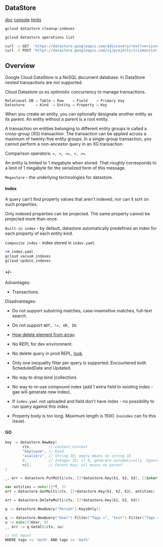 DataStore
-

[doc](https://cloud.google.com/appengine/docs/standard/go/datastore/)
[console](https://console.cloud.google.com/datastore/)
[limits](https://cloud.google.com/datastore/docs/concepts/limits)

````bash
gcloud datastore cleanup-indexes

gcloud datastore operations list
````

````bash
curl -x GET  'https://datastore.googleapis.com/$discovery/rest?version=v1' | jq
curl -X POST 'https://datastore.googleapis.com/v1/projects/itismonitoring:export'
````

## Overview

Google Cloud DataStore is a NoSQL document database.
In DataStore nested transactions are not supported.

Cloud Datastore us
es optimistic concurrency to manage transactions.

````
Relational DB ⇒ Table ⇒ Row    ⇒ Field    ⇒ Primary key
Datastore     ⇒ Kind  ⇒ Entity ⇒ Property ⇒ Key
````

When you create an entity, you can optionally designate another entity as its parent.
An entity without a parent is a root entity.

A transaction on entities belonging to different entity groups is called a cross-group (XG) transaction.
The transaction can be applied across a maximum of twenty-five entity groups.
In a single-group transaction, you cannot perform a non-ancestor query in an XG transaction.

Comparison operators: `=, <, <=, >, >=`.

An entity is limited to 1 megabyte when stored.
That roughly corresponds to a limit of 1 megabyte for the serialized form of this message.

`Megastore` - the underlying technologies for datastore.

#### Index

A query can't find property values that aren't indexed, nor can it sort on such properties.

Only indexed properties can be projected. The same property cannot be projected more than once.

`Built-in index` - by default,
datastore automatically predefines an index for each property of each entity kind.

`Composite index` - index stored in `index.yaml`.

````sh
rm index.yaml
gcloud vacuum_indexes
gcloud update_indexes
````

#### +/-

Advantages:
* Transactions.

Disadvantages:
* Do not support substring matches, case-insensitive matches, full-text search.
* Do not support `NOT, !=, OR, IN`.

* [How delete element from array](https://monosnap.com/file/YrQHARwcRPAEagaNfoKeMhh1o1bsnZ).
* No REPL for dev environment.
* No delete query in prod REPL, [look](https://monosnap.com/file/0osxGC8ocSQrQxGPx05ByYz3FkNByh).
* Only one inequality filter per query is supported. Encountered both ScheduledDate and Updated.
* No way to drop kind (collection).
* No way to re-use compound index (add 1 extra field to existing index - gae will generate new index).
* If `index.yaml` not uploaded and field don't have index - no possibility to run query against this index.
* Property body is too long. Maximum length is 1500. (`noindex` can fix this issue).

#### GO

````go
key := datastore.NewKey(
        ctx,        // context.Context
        "Employee", // Kind
        "asalieri", // String ID; empty means no string ID
        0,          // Integer ID; if 0, generate automatically. Ignored if string ID specified.
        nil,        // Parent Key; nil means no parent
)

_, err = datastore.PutMulti(ctx, []*datastore.Key{k1, k2, k3}, []interface{}{e1, e2, e3})

var entities = make([]*T, 3)
err = datastore.GetMulti(ctx, []*datastore.Key{k1, k2, k3}, entities)

err = datastore.DeleteMulti(ctx, []*datastore.Key{k1, k2, k3})

q := datastore.NewQuery("Person").KeysOnly()

q := datastore.NewQuery("User").Filter("Tags =", "test").Filter("Tags =", "go").Order("-Name")
u := make([]User, 0)
_, err := q.GetAll(ctx, &u)

// not equal
WHERE tags >= 'math' AND tags <= 'math'
````
